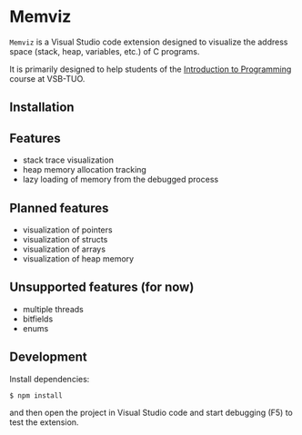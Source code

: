 # Memviz
`Memviz` is a Visual Studio code extension designed to visualize the address space (stack, heap, variables, etc.)
of C programs.

It is primarily designed to help students of the [Introduction to Programming](https://github.com/geordi/upr-course) course at VSB-TUO.

## Installation

## Features
- stack trace visualization
- heap memory allocation tracking
- lazy loading of memory from the debugged process

## Planned features
- visualization of pointers
- visualization of structs
- visualization of arrays
- visualization of heap memory

## Unsupported features (for now)
- multiple threads
- bitfields
- enums

## Development
Install dependencies:
```bash
$ npm install
```

and then open the project in Visual Studio code and start debugging (F5) to test the extension.
